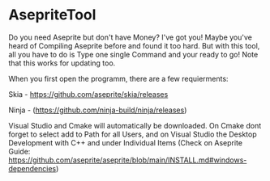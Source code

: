 # AsepriteTool
Do you need Aseprite but don't have Money? I've got you! Maybe you've heard of Compiling Aseprite before and found it too hard. But with this tool, all you have to do is Type one single Command and your ready to go! Note that this works for updating too.

When you first open the programm, there are a few requierments:

Skia - https://github.com/aseprite/skia/releases

Ninja - (https://github.com/ninja-build/ninja/releases)

Visual Studio and Cmake will automatically be downloaded. On Cmake dont
forget to select add to Path for all Users,  and on Visual Studio the Desktop
Development with C++ and under Individual Items (Check on Aseprite Guide: https://github.com/aseprite/aseprite/blob/main/INSTALL.md#windows-dependencies)
